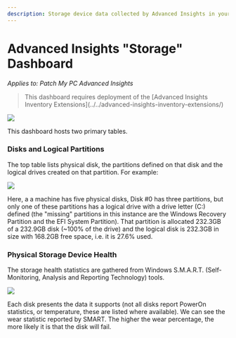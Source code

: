 ```yaml
---
description: Storage device data collected by Advanced Insights in your environment
---
```


# Advanced Insights "Storage" Dashboard

_Applies to: Patch My PC Advanced Insights_

> This dashboard requires deployment of the \[Advanced Insights Inventory Extensions]\(../../advanced-insights-inventory-extensions/)

![](../../../.gitbook/assets/image-\(1531\).png)

This dashboard hosts two primary tables.

### Disks and Logical Partitions

The top table lists physical disk, the partitions defined on that disk and the logical drives created on that partition. For example:

![](../../../.gitbook/assets/image-\(1534\).png)

Here, a a machine has five physical disks, Disk #0 has three partitions, but only one of these partitions has a logical drive with a drive letter (C:) defined (the "missing" partitions in this instance are the Windows Recovery Partition and the EFI System Partition). That partition is allocated 232.3GB of a 232.9GB disk (\~100% of the drive) and the logical disk is 232.3GB in size with 168.2GB free space, i.e. it is 27.6% used.

### Physical Storage Device Health

The storage health statistics are gathered from Windows S.M.A.R.T. (Self-Monitoring, Analysis and Reporting Technology) tools.

![](../../../.gitbook/assets/image-\(1535\).png)

Each disk presents the data it supports (not all disks report PowerOn statistics, or temperature, these are listed where available). We can see the wear statistic reported by SMART. The higher the wear percentage, the more likely it is that the disk will fail.
